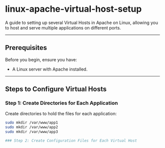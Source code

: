 # linux-apache-virtual-host-setup
A guide to setting up several Virtual Hosts in Apache on Linux, allowing you to host and serve multiple applications on different ports.

---

## Prerequisites
Before you begin, ensure you have:
- A Linux server with Apache installed.

---

## Steps to Configure Virtual Hosts

### Step 1: Create Directories for Each Application
Create directories to hold the files for each application:
```bash
sudo mkdir /var/www/app1
sudo mkdir /var/www/app2
sudo mkdir /var/www/app3

### Step 2: Create Configuration Files for Each Virtual Host
